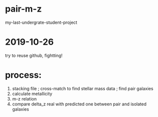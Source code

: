 # pair-m-z
my-last-undergrate-student-project

# 2019-10-26
try to reuse github, fightting!

# process:
1. stacking file ; cross-match to find stellar mass data ; find pair galaxies
2. calculate metallicity
3. m-z relation
4. compare delta_z real with predicted one between pair and isolated galaxies

